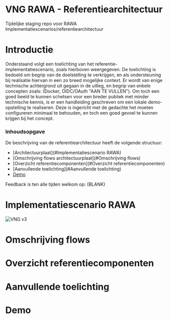 # VNG RAWA - Referentiearchitectuur
Tijdelijke staging repo voor RAWA Implementatiescenarios/referentiearchitectuur

# Introductie

Onderstaand volgt een toelichting van het referentie-implementatiescenario, zoals hierboven weergegeven. De toelichting is bedoeld om begrip van de doelstelling te verkrijgen, en als ondersteuning bij realisatie hiervan in een zo breed mogelijke context. Er wordt van enige technische achtergrond uit gegaan in de uitleg, en begrip van enkele concepten zoals: (Docker, OIDC/OAuth "AAN TE VULLEN"). Om toch een goed beeld te kunnen schetsen voor een breder publiek met minder technische kennis, is er een handleiding geschreven om een lokale demo-opstelling te realiseren. Deze is ingericht met de gedachte het moeten configureren minimaal te behouden, en toch een goed gevoel te kunnen krijgen bij het concept.

### Inhoudsopgave
De beschrijving van de referentiearchitectuur heeft de volgende structuur:

- [Architectuurplaat](#Implementatiescenario RAWA)
- [Omschrijving flows architectuurplaat](#Omschrijving flows)
- [Overzicht referentiecomponenten](#Overzicht referentiecomponenten)
- [Aanvullende toelichting](#Aanvullende toelichting)
- [Demo](#Demo)

Feedback is ten alle tijden welkom op: (BLANK)

# Implementatiescenario RAWA

![VNG v3](https://user-images.githubusercontent.com/92762874/167464958-f43bbec7-0c0e-407f-b6cf-7f6439505768.jpg)

# Omschrijving flows

# Overzicht referentiecomponenten

# Aanvullende toelichting

# Demo
